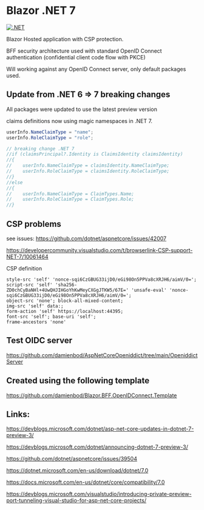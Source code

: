# Blazor .NET 7

[![.NET](https://github.com/damienbod/BlazorNet7/actions/workflows/dotnet.yml/badge.svg)](https://github.com/damienbod/BlazorNet7/actions/workflows/dotnet.yml)

Blazor Hosted application with CSP protection. 

BFF security architecture used with standard OpenID Connect authentication (confidential client code flow with PKCE)

Will working against any OpenID Connect server, only default packages used.

## Update from .NET 6 => 7 breaking changes

All packages were updated to use the latest preview version

claims definitions now using magic namespaces in .NET 7.

```csharp
userInfo.NameClaimType = "name";
userInfo.RoleClaimType = "role";

// breaking change .NET 7
//if (claimsPrincipal?.Identity is ClaimsIdentity claimsIdentity)
//{
//    userInfo.NameClaimType = claimsIdentity.NameClaimType;
//    userInfo.RoleClaimType = claimsIdentity.RoleClaimType;
//}
//else
//{
//    userInfo.NameClaimType = ClaimTypes.Name;
//    userInfo.RoleClaimType = ClaimTypes.Role;
//}
```

## CSP problems

see issues: https://github.com/dotnet/aspnetcore/issues/42007

https://developercommunity.visualstudio.com/t/browserlink-CSP-support-NET-7/10061464

CSP definition

```
style-src 'self' 'nonce-sqi6CzGBUG33ijD0/eGi98On5PPVa8cXRJH6/aimV/0='; 
script-src 'self' 'sha256-ZD0chCyBaNHl+4UwQHJIHGoYhKwMeyCXGgJTKW5/67E=' 'unsafe-eval' 'nonce-sqi6CzGBUG33ijD0/eGi98On5PPVa8cXRJH6/aimV/0='; 
object-src 'none'; block-all-mixed-content; 
img-src 'self' data:; 
form-action 'self' https://localhost:44395; 
font-src 'self'; base-uri 'self'; 
frame-ancestors 'none'
```

## Test OIDC server

https://github.com/damienbod/AspNetCoreOpeniddict/tree/main/OpeniddictServer

## Created using the following template

https://github.com/damienbod/Blazor.BFF.OpenIDConnect.Template

## Links:

https://devblogs.microsoft.com/dotnet/asp-net-core-updates-in-dotnet-7-preview-3/

https://devblogs.microsoft.com/dotnet/announcing-dotnet-7-preview-3/

https://github.com/dotnet/aspnetcore/issues/39504

https://dotnet.microsoft.com/en-us/download/dotnet/7.0

https://docs.microsoft.com/en-us/dotnet/core/compatibility/7.0

https://devblogs.microsoft.com/visualstudio/introducing-private-preview-port-tunneling-visual-studio-for-asp-net-core-projects/
